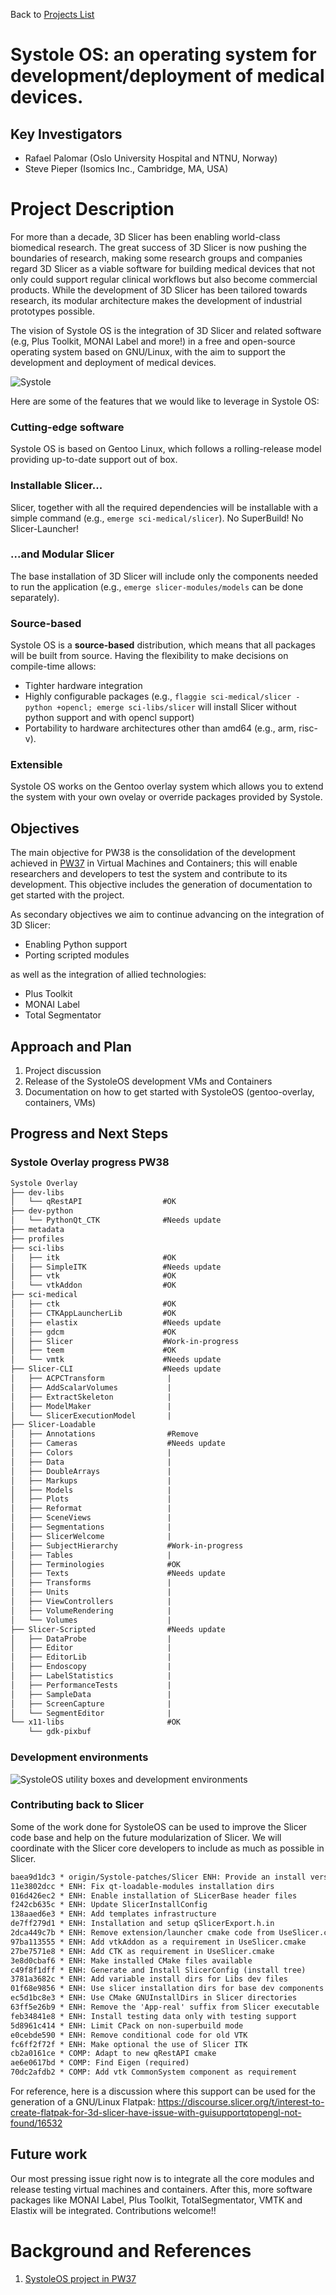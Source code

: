 Back to [Projects List](../../README.md#ProjectsList)

# Systole OS: an operating system for development/deployment of medical devices.

## Key Investigators

- Rafael Palomar (Oslo University Hospital and NTNU, Norway)
- Steve Pieper (Isomics Inc., Cambridge, MA, USA)

# Project Description

<!-- Add a short paragraph describing the project. -->

For more than a decade, 3D Slicer has been enabling world-class biomedical
research. The great success of 3D Slicer is now pushing the boundaries of
research, making some research groups and companies regard 3D Slicer as a viable
software for building medical devices that not only could support regular
clinical workflows but also become commercial products. While the development of
3D Slicer has been tailored towards research, its modular architecture makes the 
development of industrial prototypes possible.

The vision of Systole OS is the integration of 3D Slicer and related software (e.g,
Plus Toolkit, MONAI Label and more!) in a free and open-source operating system
based on GNU/Linux, with the aim to support the development and deployment of
medical devices. 

![Systole](systole.png)

Here are some of the features that we would like to leverage in
Systole OS:

### Cutting-edge software
  
Systole OS is based on Gentoo Linux, which follows a rolling-release model
providing up-to-date support out of box.

### Installable Slicer...

Slicer, together with all the required dependencies will be installable with a simple
command (e.g., `emerge sci-medical/slicer`). No SuperBuild! No Slicer-Launcher!

### ...and Modular Slicer

The base installation of 3D Slicer will include only the components needed to
run the application (e.g., `emerge slicer-modules/models` can be done
separately).

### Source-based

Systole OS is a **source-based** distribution, which means that all packages
will be built from source. Having the flexibility to make decisions on
compile-time allows:

   - Tighter hardware integration
   - Highly configurable packages (e.g., `flaggie sci-medical/slicer -python +opencl; emerge sci-libs/slicer` will install Slicer without python support and with opencl support)
   - Portability to hardware architectures other than amd64 (e.g., arm, risc-v).

### Extensible

Systole OS works on the Gentoo overlay system which allows you to extend the
system with your own ovelay or override packages provided by Systole.

## Objectives

The main objective for PW38 is the consolidation of the development achieved in [PW37](https://github.com/NA-MIC/ProjectWeek/tree/master/PW37_2022_Virtual/Projects/SystoleOS) in Virtual Machines and Containers; this will enable researchers and developers to test the system and contribute to its development. This objective includes the generation of documentation to get started with the project.

As secondary objectives we aim to continue advancing on the integration of 3D Slicer:
 
 - Enabling Python support
 - Porting scripted modules
 
as well as the integration of allied technologies:

 - Plus Toolkit
 - MONAI Label
 - Total Segmentator

## Approach and Plan

1. Project discussion
2. Release of the SystoleOS development VMs and Containers
2. Documentation on how to get started with SystoleOS (gentoo-overlay, containers, VMs)

## Progress and Next Steps

### Systole Overlay progress PW38

```txt
Systole Overlay
├── dev-libs
│   └── qRestAPI                  #OK
├── dev-python
│   └── PythonQt_CTK              #Needs update
├── metadata
├── profiles
├── sci-libs
│   ├── itk                       #OK
│   ├── SimpleITK                 #Needs update
│   ├── vtk                       #OK
│   └── vtkAddon                  #OK
├── sci-medical
│   ├── ctk                       #OK
│   ├── CTKAppLauncherLib         #OK
│   ├── elastix                   #Needs update
│   ├── gdcm                      #OK
│   ├── Slicer                    #Work-in-progress
│   ├── teem                      #OK
│   └── vmtk                      #Needs update
├── Slicer-CLI                    #Needs update
│   ├── ACPCTransform              |
│   ├── AddScalarVolumes           |
│   ├── ExtractSkeleton            |
│   ├── ModelMaker                 |
│   └── SlicerExecutionModel       | 
├── Slicer-Loadable                
│   ├── Annotations                #Remove
│   ├── Cameras                    #Needs update 
│   ├── Colors                     |
│   ├── Data                       |
│   ├── DoubleArrays               |
│   ├── Markups                    |
│   ├── Models                     |
│   ├── Plots                      |
│   ├── Reformat                   |
│   ├── SceneViews                 |
│   ├── Segmentations              |
│   ├── SlicerWelcome              |
│   ├── SubjectHierarchy           #Work-in-progress
│   ├── Tables                     |
│   ├── Terminologies              #OK
│   ├── Texts                      #Needs update
│   ├── Transforms                 |
│   ├── Units                      |
│   ├── ViewControllers            |
│   ├── VolumeRendering            |
│   └── Volumes                    |
├── Slicer-Scripted                #Needs update
│   ├── DataProbe                  |
│   ├── Editor                     |
│   ├── EditorLib                  |
│   ├── Endoscopy                  |
│   ├── LabelStatistics            |
│   ├── PerformanceTests           |
│   ├── SampleData                 |
│   ├── ScreenCapture              |
│   └── SegmentEditor              |
└── x11-libs                       #OK
    └── gdk-pixbuf
```

### Development environments

![SystoleOS utility boxes and development environments](systoleos_dev_envs.png)

### Contributing back to Slicer

Some of the work done for SystoleOS can be used to improve the Slicer code base and help on the future modularization of Slicer. We will coordinate with the Slicer core developers to include as much as possible in Slicer.

```txt
baea9d1dc3 * origin/Systole-patches/Slicer ENH: Provide an install version ov vtkSlicerConfigure.h
11e3802dcc * ENH: Fix qt-loadable-modules installation dirs
016d426ec2 * ENH: Enable installation of SLicerBase header files
f242cb635c * ENH: Update SlicerInstallConfig
138aaed6e3 * ENH: Add templates infrastructure
de7ff279d1 * ENH: Installation and setup qSlicerExport.h.in
2dca449c7b * ENH: Remove extension/launcher cmake code from UseSlicer.cmake
97ba113555 * ENH: Add vtkAddon as a requirement in UseSlicer.cmake
27be7571e8 * ENH: Add CTK as requirement in UseSlicer.cmake
3e8d0cbaf6 * ENH: Make installed CMake files available
c49f8f1dff * ENH: Generate and Install SlicerConfig (install tree)
3781a3682c * ENH: Add variable install dirs for Libs dev files
01f68e9856 * ENH: Use slicer installation dirs for base dev components
ec5d1bc8e3 * ENH: Use CMake GNUInstallDirs in Slicer directories
63ff5e26b9 * ENH: Remove the 'App-real' suffix from Slicer executable
feb34841e8 * ENH: Install testing data only with testing support
5d8961c414 * ENH: Limit CPack on non-superbuild mode
e0cebde590 * ENH: Remove conditional code for old VTK
fc6ff2f72f * ENH: Make optional the use of Slicer ITK
cb2a0161ce * COMP: Adapt to new qRestAPI cmake
ae6e0617bd * COMP: Find Eigen (required)
70dc2afdb2 * COMP: Add vtk CommonSystem component as requirement
```

For reference, here is a discussion where this support can be used for the generation of a GNU/Linux Flatpak: https://discourse.slicer.org/t/interest-to-create-flatpak-for-3d-slicer-have-issue-with-guisupportqtopengl-not-found/16532

## Future work

Our most pressing issue right now is to integrate all the core modules and release testing virtual machines and containers. After this, more software packages like MONAI Label, Plus Toolkit, TotalSegmentator, VMTK and Elastix will be integrated. Contributions welcome!!

# Background and References
1. [SystoleOS project in PW37](https://github.com/NA-MIC/ProjectWeek/tree/master/PW37_2022_Virtual/Projects/SystoleOS)

<!-- If you developed any software, include link to the source code repository. If possible, also add links to sample data, and to any relevant publications. -->

